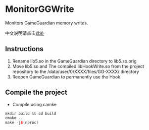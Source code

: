 # MonitorGGWrite
Monitors GameGuardian memory writes.

中文说明请点击[此处](README.zh-CN.md)

## Instructions
1. Rename lib5.so in the GameGuardian directory to lib5.so.orig
2. Move lib5.so and The compiled libHookWrite.so from the project repository to the /data/user/0/XXXX/files/GG-XXXX/ directory
3. Reopen GameGuardian to permanently use the Hook
## Compile the project
- Compile using camke
```cpp
mkdir build && cd build
cmake ..
make -j$(nproc)
```
